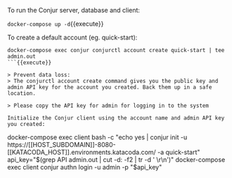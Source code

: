 To run the Conjur server, database and client:

`docker-compose up -d`{{execute}}

To create a default account (eg. quick-start):

```
docker-compose exec conjur conjurctl account create quick-start | tee admin.out
```{{execute}}

> Prevent data loss:
> The conjurctl account create command gives you the public key and admin API key for the account you created. Back them up in a safe location.

> Please copy the API key for admin for logging in to the system

Initialize the Conjur client using the account name and admin API key you created:

```
docker-compose exec client bash -c "echo yes | conjur init -u https://[[HOST_SUBDOMAIN]]-8080-[[KATACODA_HOST]].environments.katacoda.com/ -a quick-start"
api_key="$(grep API admin.out | cut -d: -f2 | tr -d ' \r\n')"
docker-compose exec client conjur authn login -u admin -p "$api_key"
```{{execute}}
